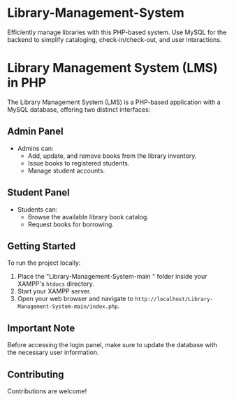 # Library-Management-System
 Efficiently manage libraries with this PHP-based system. Use MySQL for the backend to simplify cataloging, check-in/check-out, and user interactions.

# Library Management System (LMS) in PHP

The Library Management System (LMS) is a PHP-based application with a MySQL database, offering two distinct interfaces:

## Admin Panel
- Admins can:
  - Add, update, and remove books from the library inventory.
  - Issue books to registered students.
  - Manage student accounts.

## Student Panel
- Students can:
  - Browse the available library book catalog.
  - Request books for borrowing.

## Getting Started
To run the project locally:

1. Place the "Library-Management-System-main " folder inside your XAMPP's `htdocs` directory.
2. Start your XAMPP server.
3. Open your web browser and navigate to `http://localhost/Library-Management-System-main/index.php`.

## Important Note
Before accessing the login panel, make sure to update the database with the necessary user information. 

## Contributing
Contributions are welcome!
